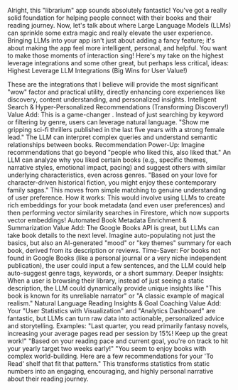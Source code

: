 Alright, this "librarium" app sounds absolutely fantastic! You've got a really solid foundation for helping people connect with their books and their reading journey. Now, let's talk about where Large Language Models (LLMs) can sprinkle some extra magic and really elevate the user experience.
Bringing LLMs into your app isn't just about adding a fancy feature; it's about making the app feel more intelligent, personal, and helpful. You want to make those moments of interaction sing!
Here's my take on the highest leverage integrations and some other great, but perhaps less critical, ideas:
Highest Leverage LLM Integrations (Big Wins for User Value!)

These are the integrations that I believe will provide the most significant "wow" factor and practical utility, directly enhancing core experiences like discovery, content understanding, and personalized insights.
Intelligent Search & Hyper-Personalized Recommendations (Transforming Discovery!)
Value Add: This is a game-changer . Instead of just searching by keyword or filtering by genre, users can leverage natural language. "Show me gripping sci-fi thrillers published in the last five years with a strong female lead." The LLM can interpret complex queries and understand semantic relationships between books.
Recommendation Power-Up: Imagine recommendations that go beyond "people who liked this, also liked that." An LLM can analyze why you liked certain books (e.g., specific themes, narrative styles, emotional impact, pacing) and suggest others with similar underlying characteristics, even across genres. "Based on your love for character-driven historical fiction, you might enjoy these contemporary family sagas." This moves from simple matching to genuine understanding of user preference.
How it works: This would involve using LLMs to create rich embeddings for your book metadata (and even user preferences) and then performing vector similarity searches in Firestore, which now supports vector embeddings!
Automated Book Metadata Enrichment & Summarization
Value Add: The Google Books API is great, but LLMs can take book details to the next level. Imagine auto-populating not just the basics, but also an AI-generated "mood" or "key themes" summary for each book, derived from its description or reviews.
Time-Saver: For books not found in Google Books (like a personal journal or a very niche independent publication), the user could input a few sentences, and the LLM could help auto-suggest genre tags, keywords, or a short summary.
Deeper Insights: When a user is browsing their library, instead of just seeing a static description, the LLM could dynamically provide unique insights like "This book is known for its unreliable narrator" or "A classic example of magical realism."
Natural Language Reading Insights & Goal Coaching
Value Add: Your "User Statistics with Visualization" and "Analytics Dashboard" are fantastic, but LLMs can turn raw data into actionable, personalized advice and storytelling.
Examples:
"Last quarter, you read primarily fantasy novels, increasing your average pages read per session by 15%! Keep up the great work!"
"Based on your reading pace and current goal, you're on track to hit your yearly target two weeks early!"
"You seem to enjoy books with complex world-building. Here are a few recommendations for your 'To Read' shelf that fit that pattern."
This transforms statistics from static numbers into an engaging, encouraging, and highly personal narrative about their reading journey.